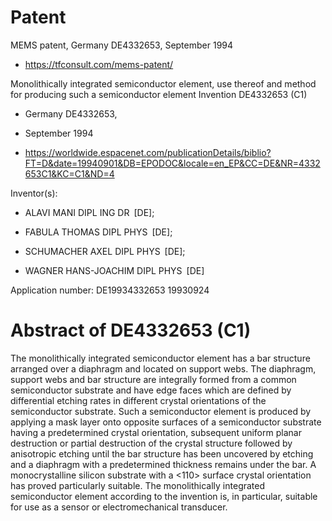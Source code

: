 # Patent
MEMS patent, Germany DE4332653, September 1994 

- https://tfconsult.com/mems-patent/

Monolithically integrated semiconductor element, use thereof and method for producing such a semiconductor element
Invention DE4332653 (C1)

- Germany DE4332653, 
- September 1994

- https://worldwide.espacenet.com/publicationDetails/biblio?FT=D&date=19940901&DB=EPODOC&locale=en_EP&CC=DE&NR=4332653C1&KC=C1&ND=4

Inventor(s):	

- ALAVI MANI DIPL ING DR [DE]; 

- FABULA THOMAS DIPL PHYS [DE]; 

- SCHUMACHER AXEL DIPL PHYS [DE]; 

- WAGNER HANS-JOACHIM DIPL PHYS [DE]


Application number:	
DE19934332653 19930924 


# Abstract of  DE4332653 (C1)

The monolithically integrated semiconductor element has a bar structure arranged over a diaphragm and located on support webs. The diaphragm, support webs and bar structure are integrally formed from a common semiconductor substrate and have edge faces which are defined by differential etching rates in different crystal orientations of the semiconductor substrate. Such a semiconductor element is produced by applying a mask layer onto opposite surfaces of a semiconductor substrate having a predetermined crystal orientation, subsequent uniform planar destruction or partial destruction of the crystal structure followed by anisotropic etching until the bar structure has been uncovered by etching and a diaphragm with a predetermined thickness remains under the bar. A monocrystalline silicon substrate with a <110> surface crystal orientation has proved particularly suitable. The monolithically integrated semiconductor element according to the invention is, in particular, suitable for use as a sensor or electromechanical transducer.
